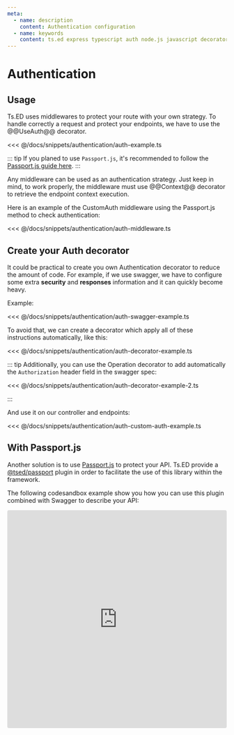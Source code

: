 ```yaml
---
meta:
  - name: description
    content: Authentication configuration
  - name: keywords
    content: ts.ed express typescript auth node.js javascript decorators
---
```


# Authentication

## Usage

Ts.ED uses middlewares to protect your route with your own strategy. To handle correctly a request and protect your endpoints,
we have to use the @@UseAuth@@ decorator.

<<< @/docs/snippets/authentication/auth-example.ts

::: tip
If you planed to use `Passport.js`, it's recommended to follow the [Passport.js guide here](/tutorials/passport.md).
:::

Any middleware can be used as an authentication strategy. Just keep in mind, to work properly, the middleware must use @@Context@@
decorator to retrieve the endpoint context execution.

Here is an example of the CustomAuth middleware using the Passport.js method to check authentication:

<<< @/docs/snippets/authentication/auth-middleware.ts

## Create your Auth decorator

It could be practical to create you own Authentication decorator to reduce the amount of code.
For example, if we use swagger, we have to configure some extra **security** and **responses** information and it can quickly become heavy.

Example:

<<< @/docs/snippets/authentication/auth-swagger-example.ts

To avoid that, we can create a decorator which apply all of these instructions automatically, like this:

<<< @/docs/snippets/authentication/auth-decorator-example.ts

::: tip
Additionally, you can use the Operation decorator to add automatically the `Authorization` header field in the swagger spec:

<<< @/docs/snippets/authentication/auth-decorator-example-2.ts

:::

And use it on our controller and endpoints:

<<< @/docs/snippets/authentication/auth-custom-auth-example.ts

## With Passport.js

Another solution is to use [Passport.js](/tutorials/passport.md) to protect your API. Ts.ED provide
a [@tsed/passport](/tutorials/passport.md) plugin in order to facilitate the use of this library within the framework.

The following codesandbox example show you how you can use this plugin combined with Swagger to describe your API:

<iframe src="https://codesandbox.io/embed/tsed-swagger-with-authorization-hi5pp?fontsize=14&hidenavigation=1&theme=dark"
     style="width:100%; height:500px; border:0; border-radius: 4px; overflow:hidden;"
     title="tsed-swagger-with-authorization"
     allow="accelerometer; ambient-light-sensor; camera; encrypted-media; geolocation; gyroscope; hid; microphone; midi; payment; usb; vr; xr-spatial-tracking"
     sandbox="allow-forms allow-modals allow-popups allow-presentation allow-same-origin allow-scripts"></iframe>
